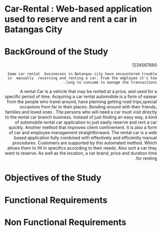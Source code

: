 #  Car-Rental : Web-based application used to reserve and rent a car in Batangas City


# BackGround of the Study

<div dir="rtl">
  
 1234567890
  
	Some car rental  businesses in Batangas city have encountered trouble in  manually  reserving and renting a car. From the employee it's too long to consume to manage the transactions. 
A  rental Car is  a vehicle that may be rented at a price, and used for a specific period of time.
Acquiring a car rental automobile is a  form of easear from the people who travel around, have planning getting road trips,special occasions from far to their places. Bonding around with their friends, families and loved  ones . The persons who will need a car must visit directly to the rental car branch business. Instead of just finding an easy way, a kind of automobile rental car application to just easily reserve and rent a car quickly. Another method that  improves client confinement. It is also a form of car and  employee management straightforward. 
	The rental car is a web based application fully combined with effectively and efficiently manual procedures. Customers are supported by this automated method. Which allows them to fill in specifics according to their needs. Also sort a car they want to reserve. As well as the location, a car brand, price and duration time for renting.


</div>







# Objectives of the Study









# Functional Requirements













# Non Functional Requirements
















